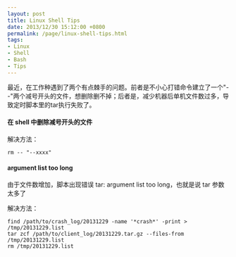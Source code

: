```yaml
---
layout: post
title: Linux Shell Tips
date: 2013/12/30 15:12:00 +0800
permalink: /page/linux-shell-tips.html
tags:
- Linux
- Shell
- Bash
- Tips
---
```


最近，在工作种遇到了两个有点棘手的问题。前者是不小心打错命令建立了一个"--"两个减号开头的文件，想删除删不掉；后者是，减少机器后单机文件数过多，导致定时脚本里的tar执行失败了。

#### 在 shell 中删除减号开头的文件

解决方法：

	rm -- "--xxxx"

#### argument list too long

由于文件数增加，脚本出现错误 tar: argument list too long，也就是说 tar 参数太多了

解决方法：

	find /path/to/crash_log/20131229 -name '*crash*' -print > /tmp/20131229.list  
	tar zcf /path/to/client_log/20131229.tar.gz --files-from /tmp/20131229.list  
	rm /tmp/20131229.list

